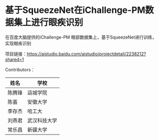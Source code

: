 # 基于SqueezeNet在iChallenge-PM数据集上进行眼疾识别

在百度大脑提供的iChallenge-PM 眼部数据集上，基于SqueezeNet进行训练，实现眼疾识别

项目链接：https://aistudio.baidu.com/aistudio/projectdetail/2238212?shared=1

Contributors：

| 姓名   | 学校         |
| ------ | ------------ |
| 陈腾锋 | 运城学院     |
| 陈荟   | 安徽大学     |
| 李存杰 | 哈工大       |
| 刘燕君 | 武汉科技大学 |
| 常乐昌 | 新疆大学     |




